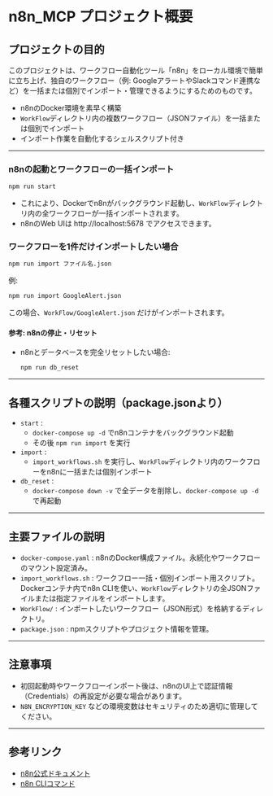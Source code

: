 # n8n_MCP プロジェクト概要

## プロジェクトの目的

このプロジェクトは、ワークフロー自動化ツール「n8n」をローカル環境で簡単に立ち上げ、独自のワークフロー（例: GoogleアラートやSlackコマンド連携など）を一括または個別でインポート・管理できるようにするためのものです。

- n8nのDocker環境を素早く構築
- `WorkFlow`ディレクトリ内の複数ワークフロー（JSONファイル）を一括または個別でインポート
- インポート作業を自動化するシェルスクリプト付き

---



### n8nの起動とワークフローの一括インポート
```sh
npm run start
```
- これにより、Dockerでn8nがバックグラウンド起動し、`WorkFlow`ディレクトリ内の全ワークフローが一括インポートされます。
- n8nのWeb UIは http://localhost:5678 でアクセスできます。

### ワークフローを1件だけインポートしたい場合
```sh
npm run import ファイル名.json
```
例:
```sh
npm run import GoogleAlert.json
```
この場合、`WorkFlow/GoogleAlert.json` だけがインポートされます。

#### 参考: n8nの停止・リセット
- n8nとデータベースを完全リセットしたい場合:
  ```sh
  npm run db_reset
  ```

---

## 各種スクリプトの説明（package.jsonより）

- `start` :
  - `docker-compose up -d` でn8nコンテナをバックグラウンド起動
  - その後 `npm run import` を実行
- `import` :
  - `import_workflows.sh` を実行し、`WorkFlow`ディレクトリ内のワークフローをn8nに一括または個別インポート
- `db_reset` :
  - `docker-compose down -v` で全データを削除し、`docker-compose up -d` で再起動

---

## 主要ファイルの説明

- `docker-compose.yaml` : n8nのDocker構成ファイル。永続化やワークフローのマウント設定済み。
- `import_workflows.sh` : ワークフロー一括・個別インポート用スクリプト。Dockerコンテナ内でn8n CLIを使い、`WorkFlow`ディレクトリの全JSONファイルまたは指定ファイルをインポートします。
- `WorkFlow/` : インポートしたいワークフロー（JSON形式）を格納するディレクトリ。
- `package.json` : npmスクリプトやプロジェクト情報を管理。

---

## 注意事項
- 初回起動時やワークフローインポート後は、n8nのUI上で認証情報（Credentials）の再設定が必要な場合があります。
- `N8N_ENCRYPTION_KEY` などの環境変数はセキュリティのため適切に管理してください。

---

## 参考リンク
- [n8n公式ドキュメント](https://docs.n8n.io/)
- [n8n CLIコマンド](https://docs.n8n.io/hosting/cli-commands/#import-workflows-and-credentials)
